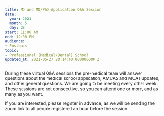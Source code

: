 ```yaml
---
title: MD and MD/PhD Application Q&A Session
date:
  year: 2021
  month: 5
  day: 28
start: 11:00 AM
end: 12:00 PM
audience:
- Postbacs
topic:
- Professional (Medical/Dental) School
updated_at: 2021-05-27 20:14:00.000000000 Z
---
```

<span>During these virtual Q&amp;A sessions the pre-medical team will
answer questions about the medical school application, AMCAS and MCAT
updates, and other general questions. We are going to be meeting every
other week. These sessions are not consecutive, so you can attend one or
more, and as many as you want. </span>


<span>If you are interested, please register in advance, as we will be
sending the zoom link to all people registered an hour before the
session. </span>


 
